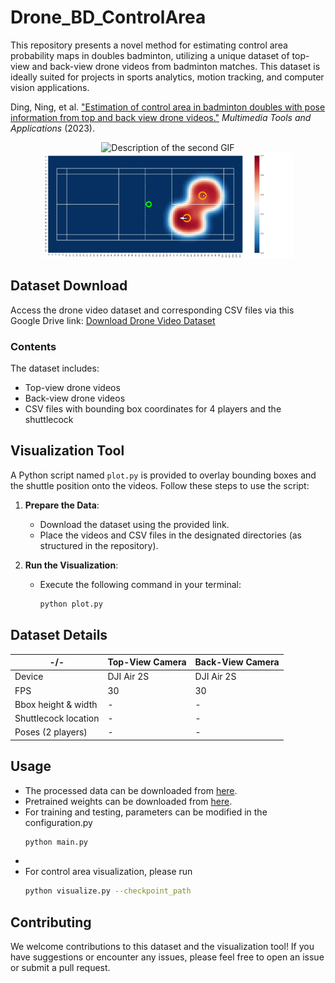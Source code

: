 # Drone_BD_ControlArea

This repository presents a novel method for estimating control area probability maps in doubles badminton, utilizing a unique dataset of top-view and back-view drone videos from badminton matches. This dataset is ideally suited for projects in sports analytics, motion tracking, and computer vision applications.

Ding, Ning, et al. ["Estimation of control area in badminton doubles with pose information from top and back view drone videos."](https://doi.org/10.1007/s11042-023-16362-1) *Multimedia Tools and Applications* (2023). 

<div align="center">
  <img src="https://github.com/Ning-D/Drone_BD_ControlArea/blob/main/visual/Rally.gif" alt="Description of the second GIF" width="300">
  <img src="https://github.com/Ning-D/Drone_BD_ControlArea/blob/main/visual/Estimation.gif" alt="Estimation of control area in a rally" width="400">
  
</div>






## Dataset Download

Access the drone video dataset and corresponding CSV files via this Google Drive link: [Download Drone Video Dataset](https://drive.google.com/drive/folders/1sIKIDLjyhccO_y6gXeaIkr_1gu1o0vYw?usp=drive_link)

### Contents

The dataset includes:

- Top-view drone videos
- Back-view drone videos
- CSV files with bounding box coordinates for 4 players and the shuttlecock

## Visualization Tool

A Python script named `plot.py` is provided to overlay bounding boxes and the shuttle position onto the videos. Follow these steps to use the script:

1. **Prepare the Data**:
   - Download the dataset using the provided link.
   - Place the videos and CSV files in the designated directories (as structured in the repository).

2. **Run the Visualization**:
   - Execute the following command in your terminal:
     ```bash
     python plot.py
     ```
  
## Dataset Details

| -/-       | Top-View Camera | Back-View Camera |
| --------- | -------- | -------- | 
| Device    | DJI Air 2S   | DJI Air 2S   |
| FPS       | 30           |    30        | 
| Bbox height & width     |  - |  -  |
| Shuttlecock location    |  -  |  -  |
| Poses (2 players)  |  -  |  -  |



## Usage
- The processed data can be downloaded from [here](https://drive.google.com/file/d/1DcaLrBW0IGFKLnvDKuqXlVz0PWTNU6Pz/view?usp=drive_link).
- Pretrained weights can be downloaded from [here](https://drive.google.com/file/d/1noNMyn0G_1Oqyg-na6vuW_SyabVQtF6W/view?usp=drive_link).
- For training and testing, parameters can be modified in the configuration.py
  ```bash
  python main.py
  ```
- 
- For control area visualization, please run
  ```bash
  python visualize.py --checkpoint_path
  ```
## Contributing

We welcome contributions to this dataset and the visualization tool! If you have suggestions or encounter any issues, please feel free to open an issue or submit a pull request.





